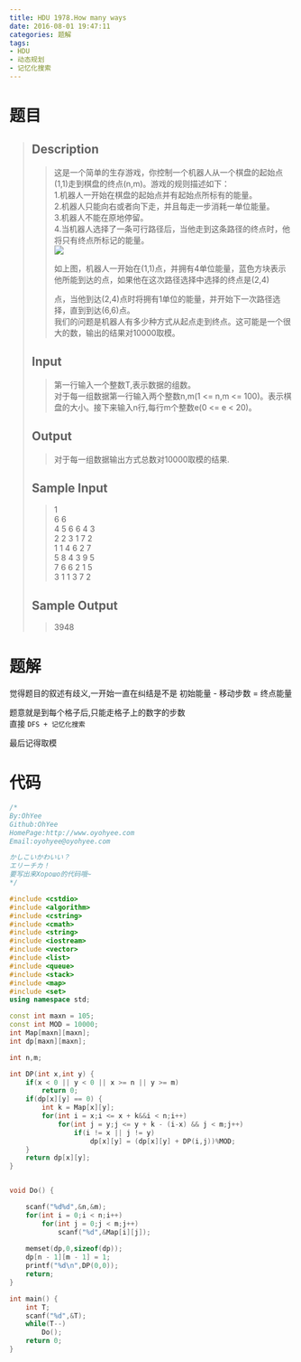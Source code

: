 ```yaml
---
title: HDU 1978.How many ways
date: 2016-08-01 19:47:11
categories: 题解
tags:
- HDU
- 动态规划
- 记忆化搜索
---
```

# 题目
> 
> ## Description  
>> 这是一个简单的生存游戏，你控制一个机器人从一个棋盘的起始点(1,1)走到棋盘的终点(n,m)。游戏的规则描述如下：   
>> 1.机器人一开始在棋盘的起始点并有起始点所标有的能量。   
>> 2.机器人只能向右或者向下走，并且每走一步消耗一单位能量。   
>> 3.机器人不能在原地停留。   
>> 4.当机器人选择了一条可行路径后，当他走到这条路径的终点时，他将只有终点所标记的能量。   
>>  ![](http://acm.hdu.edu.cn/data/images/C113-1003-1.gif) 
>>   
>> 如上图，机器人一开始在(1,1)点，并拥有4单位能量，蓝色方块表示他所能到达的点，如果他在这次路径选择中选择的终点是(2,4)   
>>   
>> 点，当他到达(2,4)点时将拥有1单位的能量，并开始下一次路径选择，直到到达(6,6)点。   
>> 我们的问题是机器人有多少种方式从起点走到终点。这可能是一个很大的数，输出的结果对10000取模。  
>> <!--more-->  
> 
> ## Input  
>> 第一行输入一个整数T,表示数据的组数。   
>> 对于每一组数据第一行输入两个整数n,m(1 <= n,m <= 100)。表示棋盘的大小。接下来输入n行,每行m个整数e(0 <= e < 20)。  
> 
> ## Output  
>> 对于每一组数据输出方式总数对10000取模的结果.  
> 
> ## Sample Input  
>> 1  
>> 6 6  
>> 4 5 6 6 4 3  
>> 2 2 3 1 7 2  
>> 1 1 4 6 2 7  
>> 5 8 4 3 9 5  
>> 7 6 6 2 1 5  
>> 3 1 1 3 7 2  
> 
> ## Sample Output  
>> 3948  

# 题解

觉得题目的叙述有歧义,一开始一直在纠结是不是 初始能量 - 移动步数 = 终点能量  

题意就是到每个格子后,只能走格子上的数字的步数  
直接 `DFS + 记忆化搜索`  

最后记得取模  

# 代码
```cpp How many ways https://github.com/OhYee/ACM.github.io/blob/master\HDU\1978.How%20many%20ways.cpp 代码备份
/*
By:OhYee
Github:OhYee
HomePage:http://www.oyohyee.com
Email:oyohyee@oyohyee.com

かしこいかわいい？
エリーチカ！
要写出来Хорошо的代码哦~
*/

#include <cstdio>
#include <algorithm>
#include <cstring>
#include <cmath>
#include <string>
#include <iostream>
#include <vector>
#include <list>
#include <queue>
#include <stack>
#include <map>
#include <set>
using namespace std;

const int maxn = 105;
const int MOD = 10000;
int Map[maxn][maxn];
int dp[maxn][maxn];

int n,m;

int DP(int x,int y) {
	if(x < 0 || y < 0 || x >= n || y >= m)
		return 0;
	if(dp[x][y] == 0) {
		int k = Map[x][y];
		for(int i = x;i <= x + k&&i < n;i++)
			for(int j = y;j <= y + k - (i-x) && j < m;j++)
				if(i != x || j != y)
					dp[x][y] = (dp[x][y] + DP(i,j))%MOD;
	}
	return dp[x][y];
}


void Do() {

	scanf("%d%d",&n,&m);
	for(int i = 0;i < n;i++)
		for(int j = 0;j < m;j++)
			scanf("%d",&Map[i][j]);
	
	memset(dp,0,sizeof(dp));
	dp[n - 1][m - 1] = 1;
	printf("%d\n",DP(0,0));
	return;
}

int main() {
	int T;
	scanf("%d",&T);
	while(T--)
		Do();
	return 0;
}
```
